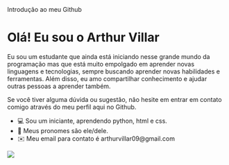 <!DOCTYPE html>
<html>
  <head>
    <meta charset="UTF-8">
   Introdução ao meu Github 
  </head>
  <body>
    <h1>Olá! Eu sou o Arthur Villar</h1>
    <p>Eu sou um estudante que ainda está iniciando nesse grande mundo da programação mas que está muito empolgado em aprender novas linguagens e tecnologias, sempre buscando aprender novas habilidades e ferramentas. Além disso, eu amo compartilhar conhecimento e ajudar outras pessoas a aprender também.</p>
    <p>Se você tiver alguma dúvida ou sugestão, não hesite em entrar em contato comigo através do meu perfil aqui no Github.</p>
    <ul>
  <li> 💻 Sou um iniciante, aprendendo python, html e css. </li>
  <li> 👦 Meus pronomes são ele/dele. </li>
  <li> ✉️ Meu email para contato é arthurvillar09@gmail.com </li>
</ul>
<picture>
<source 
  srcset="https://github-readme-stats.vercel.app/api?username=arthurvillar02&show_icons=true&theme=dark"
  media="(prefers-color-scheme: dark)"
/>
<source
  srcset="https://github-readme-stats.vercel.app/api?username=anuraghazra&show_icons=true"
  media="(prefers-color-scheme: light), (prefers-color-scheme: no-preference)"
/>
<img src="https://github-readme-stats.vercel.app/api?username=anuraghazra&show_icons=true" />
</picture>
 </body>
</html>



